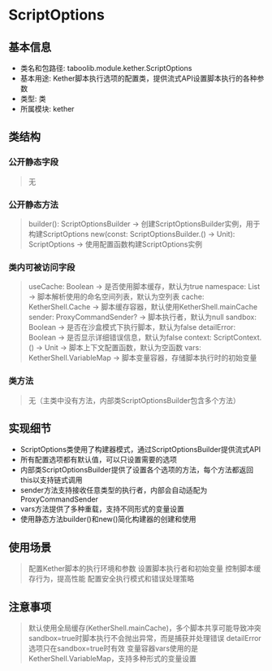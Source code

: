 # ScriptOptions

## 基本信息
- 类名和包路径: taboolib.module.kether.ScriptOptions
- 基本用途: Kether脚本执行选项的配置类，提供流式API设置脚本执行的各种参数
- 类型: 类
- 所属模块: kether

## 类结构
### 公开静态字段
> 无

### 公开静态方法
> builder(): ScriptOptionsBuilder -> 创建ScriptOptionsBuilder实例，用于构建ScriptOptions
> new(const: ScriptOptionsBuilder.() -> Unit): ScriptOptions -> 使用配置函数构建ScriptOptions实例

### 类内可被访问字段
> useCache: Boolean -> 是否使用脚本缓存，默认为true
> namespace: List<String> -> 脚本解析使用的命名空间列表，默认为空列表
> cache: KetherShell.Cache -> 脚本缓存容器，默认使用KetherShell.mainCache
> sender: ProxyCommandSender? -> 脚本执行者，默认为null
> sandbox: Boolean -> 是否在沙盒模式下执行脚本，默认为false
> detailError: Boolean -> 是否显示详细错误信息，默认为false
> context: ScriptContext.() -> Unit -> 脚本上下文配置函数，默认为空函数
> vars: KetherShell.VariableMap -> 脚本变量容器，存储脚本执行时的初始变量

### 类方法
> 无（主类中没有方法，内部类ScriptOptionsBuilder包含多个方法）

## 实现细节
- ScriptOptions类使用了构建器模式，通过ScriptOptionsBuilder提供流式API
- 所有配置选项都有默认值，可以只设置需要的选项
- 内部类ScriptOptionsBuilder提供了设置各个选项的方法，每个方法都返回this以支持链式调用
- sender方法支持接收任意类型的执行者，内部会自动适配为ProxyCommandSender
- vars方法提供了多种重载，支持不同形式的变量设置
- 使用静态方法builder()和new()简化构建器的创建和使用

## 使用场景
> 配置Kether脚本的执行环境和参数
> 设置脚本执行者和初始变量
> 控制脚本缓存行为，提高性能
> 配置安全执行模式和错误处理策略

## 注意事项
> 默认使用全局缓存(KetherShell.mainCache)，多个脚本共享可能导致冲突
> sandbox=true时脚本执行不会抛出异常，而是捕获并处理错误
> detailError选项只在sandbox=true时有效
> 变量容器vars使用的是KetherShell.VariableMap，支持多种形式的变量设置
